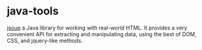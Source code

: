 # java-tools

[jsoup](http://jsoup.org/) a Java library for working with real-world HTML. It provides a very convenient API for extracting and manipulating data, using the best of DOM, CSS, and jquery-like methods.
